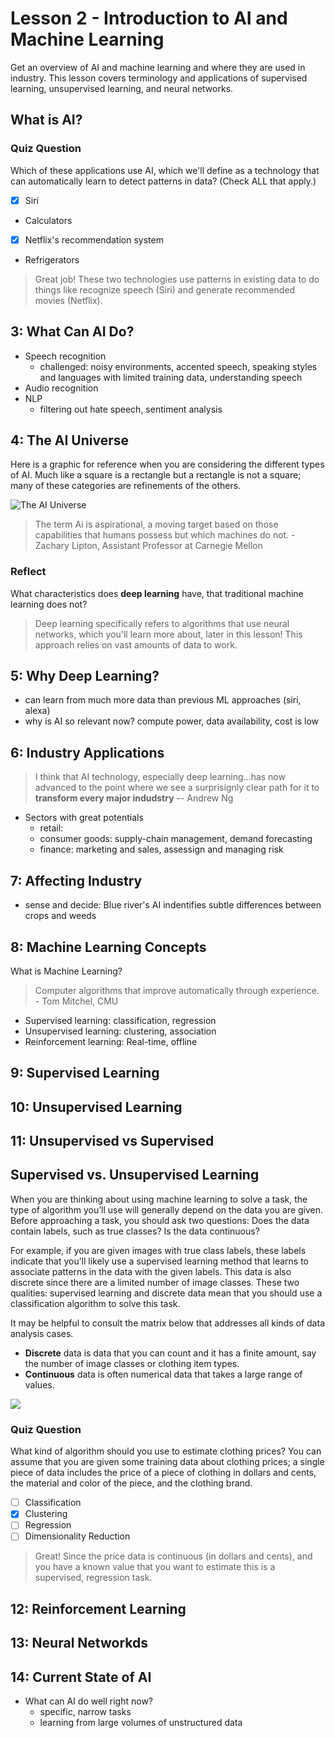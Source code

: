 # Lesson 2 - Introduction to AI and Machine Learning

Get an overview of AI and machine learning and where they are used in industry. This lesson covers terminology and applications of supervised learning, unsupervised learning, and neural networks.

## What is AI?

### Quiz Question

Which of these applications use AI, which we'll define as a technology that can automatically learn to detect patterns in data? (Check ALL that apply.)

- [x] Siri
- Calculators
- [x] Netflix's recommendation system
- Refrigerators

> Great job! These two technologies use patterns in existing data to do things like recognize speech (Siri) and generate recommended movies (Netflix).

## 3: What Can AI Do?

- Speech recognition
    - challenged: noisy environments, accented speech, speaking styles and languages with limited training data, understanding speech
- Audio recognition
- NLP
    - filtering out hate speech, sentiment analysis

## 4: The AI Universe

Here is a graphic for reference when you are considering the different types of AI. Much like a square is a rectangle but a rectangle is not a square; many of these categories are refinements of the others.

![The AI Universe](../img/screen-shot-2019-05-28-at-4.33.23-pm.png)

> The term Ai is aspirational, a moving target based on those capabilities that humans possess but which machines do not. - Zachary Lipton, Assistant Professor at Carnegie Mellon

### Reflect

What characteristics does **deep learning** have, that traditional machine learning does not?

> Deep learning specifically refers to algorithms that use neural networks, which you'll learn more about, later in this lesson! This approach relies on vast amounts of data to work.

## 5: Why Deep Learning?

- can learn from much more data than previous ML approaches (siri, alexa)
- why is AI so relevant now? compute power, data availability, cost is low

## 6: Industry Applications

>  I think that AI technology, especially deep learning...has now advanced to the point where we see a surprisignly clear path for it to **transform every major indudstry** -- Andrew Ng

- Sectors with great potentials
    - retail:
    - consumer goods: supply-chain management, demand forecasting
    - finance:  marketing and sales, assessign and managing risk

## 7: Affecting Industry

- sense and decide: Blue river's AI indentifies subtle differences between crops and weeds

## 8: Machine Learning Concepts

What is Machine Learning?

> Computer algorithms that improve automatically through experience. - Tom Mitchel, CMU

- Supervised learning: classification, regression
- Unsupervised learning: clustering, association
- Reinforcement learning: Real-time, offline

## 9: Supervised Learning

## 10: Unsupervised Learning

## 11: Unsupervised vs Supervised

Supervised vs. Unsupervised Learning
------------------------------------

When you are thinking about using machine learning to solve a task, the type of algorithm you’ll use will generally depend on the data you are given. Before approaching a task, you should ask two questions: Does the data contain labels, such as true classes? Is the data continuous?

For example, if you are given images with true class labels, these labels indicate that you’ll likely use a supervised learning method that learns to associate patterns in the data with the given labels. This data is also discrete since there are a limited number of image classes. These two qualities: supervised learning and discrete data mean that you should use a classification algorithm to solve this task.

It may be helpful to consult the matrix below that addresses all kinds of data analysis cases.

*   **Discrete** data is data that you can count and it has a finite amount, say the number of image classes or clothing item types.
*   **Continuous** data is often numerical data that takes a large range of values.

![](https://video.udacity-data.com/topher/2019/May/5cedca5d_screen-shot-2019-05-28-at-4.54.58-pm/screen-shot-2019-05-28-at-4.54.58-pm.png)

### Quiz Question

What kind of algorithm should you use to estimate clothing prices? You can assume that you are given some training data about clothing prices; a single piece of data includes the price of a piece of clothing in dollars and cents, the material and color of the piece, and the clothing brand.

- [ ] Classification
- [x] Clustering
- [ ] Regression
- [ ] Dimensionality Reduction

> Great! Since the price data is continuous (in dollars and cents), and you have a known value that you want to estimate this is a supervised, regression task.

## 12: Reinforcement Learning

## 13: Neural Networkds

## 14: Current State of AI

- What can AI do well right now?
    - specific, narrow tasks
    - learning from large volumes of unstructured data
